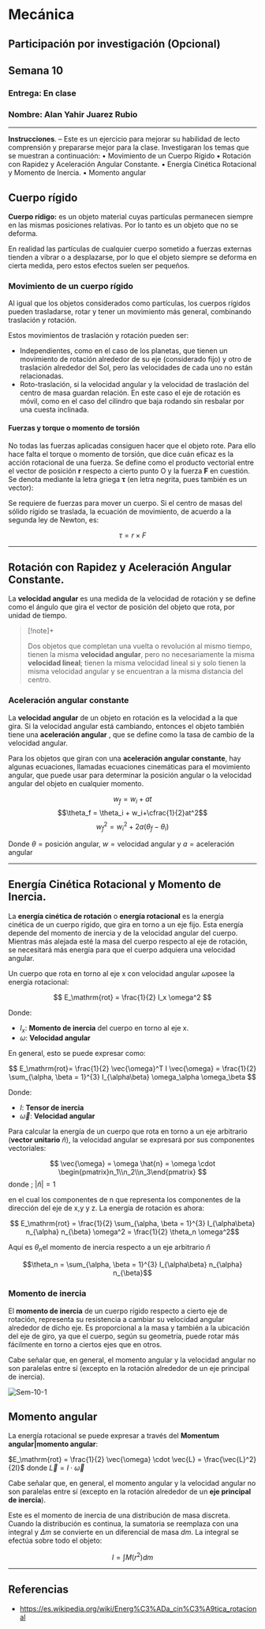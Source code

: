 # Mecánica

## Participación por investigación (Opcional)

## Semana 10

### Entrega: En clase

### Nombre: Alan Yahir Juarez Rubio

---
**Instrucciones**. – Este es un ejercicio para mejorar su habilidad de lecto comprensión y prepararse mejor para la clase. Investigaran los temas que se muestran a continuación:
• Movimiento de un Cuerpo Rígido
▪ Rotación con Rapidez y Aceleración Angular Constante.
▪ Energía Cinética Rotacional y Momento de Inercia.
▪ Momento angular

## Cuerpo rígido

**Cuerpo rídigo:** es un objeto material cuyas partículas permanecen siempre en las mismas posiciones relativas. Por lo tanto es un objeto que no se deforma.

En realidad las partículas de cualquier cuerpo sometido a fuerzas externas tienden a vibrar o a desplazarse, por lo que el objeto siempre se deforma en cierta medida, pero estos efectos suelen ser pequeños.

### Movimiento de un cuerpo rígido

Al igual que los objetos considerados como partículas, los cuerpos rígidos pueden trasladarse, rotar y tener un movimiento más general, combinando traslación y rotación.

Estos movimientos de traslación y rotación pueden ser:

- Independientes, como en el caso de los planetas, que tienen un movimiento de rotación alrededor de su eje (considerado fijo) y otro de traslación alrededor del Sol, pero las velocidades de cada uno no están relacionadas.
- Roto-traslación, si la velocidad angular y la velocidad de traslación del centro de masa guardan relación. En este caso el eje de rotación es móvil, como en el caso del cilindro que baja rodando sin resbalar por una cuesta inclinada.

#### Fuerzas y torque o momento de torsión

No todas las fuerzas aplicadas consiguen hacer que el objeto rote. Para ello hace falta el torque o momento de torsión, que dice cuán eficaz es la acción rotacional de una fuerza. Se define como el producto vectorial entre el vector de posición **r** respecto a cierto punto O y la fuerza **F** en cuestión. Se denota mediante la letra griega **τ** (en letra negrita, pues también es un vector):

Se requiere de fuerzas para mover un cuerpo. Si el centro de masas del sólido rígido se traslada, la ecuación de movimiento, de acuerdo a la segunda ley de Newton, es:

$$τ = r \times F$$

---
## Rotación con Rapidez y Aceleración Angular Constante.

La **velocidad angular** es una medida de la velocidad de rotación y se define como el ángulo que gira el vector de posición del objeto que rota, por unidad de tiempo. 

> [!note]+
> 
> Dos objetos que completan una vuelta o revolución al mismo tiempo, tienen la misma **velocidad angular**, pero no necesariamente la misma **velocidad lineal**; tienen la misma velocidad lineal si y solo tienen la misma velocidad angular y se encuentran a la misma distancia del centro.

### Aceleración angular constante

La **velocidad angular** de un objeto en rotación es la velocidad a la que gira. Si la velocidad angular está cambiando, entonces el objeto también tiene una **aceleración angular** , que se define como la tasa de cambio de la velocidad angular.

Para los objetos que giran con una **aceleración angular constante**, hay algunas ecuaciones, llamadas ecuaciones cinemáticas para el movimiento angular, que puede usar para determinar la posición angular o la velocidad angular del objeto en cualquier momento.


$$w_f = w_i+at$$
$$\theta_f = \theta_i + w_i+\cfrac{1}{2}at^2$$
$$w_f^2 = w_i^2+2a \left(\theta_f-\theta_i \right)$$

Donde $\theta =\text{posición angular}$, $w =\text{velocidad angular}$ y $a = \text{aceleración angular}$

---
## Energía Cinética Rotacional y Momento de Inercia.

La **energía cinética de rotación** o **energía rotacional** es la energía cinética de un cuerpo rígido, que gira en torno a un eje fijo. Esta energía depende del momento de inercia y de la velocidad angular del cuerpo. Mientras más alejada esté la masa del cuerpo respecto al eje de rotación, se necesitará más energía para que el cuerpo adquiera una velocidad angular.

Un cuerpo que rota en torno al eje x con velocidad angular $\omega$posee la energía rotacional:

$$
E_\mathrm{rot} = \frac{1}{2} I_x \omega^2
$$

Donde:
- $I_x$: **Momento de inercia** del cuerpo en torno al eje x.
- $\omega$: **Velocidad angular**

En general, esto se puede expresar como:

$$
E_\mathrm{rot}= \frac{1}{2} \vec{\omega}^T I \vec{\omega} = \frac{1}{2} \sum_{\alpha, \beta = 1}^{3} I_{\alpha\beta} \omega_\alpha \omega_\beta 
$$

Donde:
- $I$: **Tensor de inercia**
- $\vec{\omega}$: **Velocidad angular**

Para calcular la energía de un cuerpo que rota en torno a un eje arbitrario (**vector unitario** $\hat{n}$), la velocidad angular se expresará por sus componentes vectoriales:

$$
\vec{\omega} = \omega \hat{n} = \omega \cdot \begin{pmatrix}n_1\\n_2\\n_3\end{pmatrix} 
$$
donde ; $\left| {\hat{n}} \right| = 1$

en el cual los componentes de n que representa los componentes de la dirección del eje de x,y y z. La energía de rotación es ahora:

$$
E_\mathrm{rot} = \frac{1}{2} \sum_{\alpha, \beta = 1}^{3} I_{\alpha\beta} n_{\alpha} n_{\beta} \omega^2 = \frac{1}{2} \theta_n \omega^2$$

Aquí es $\theta_n$el momento de inercia respecto a un eje arbitrario $\hat{n}$
 
$$\theta_n = \sum_{\alpha, \beta = 1}^{3} I_{\alpha\beta} n_{\alpha} n_{\beta}$$

### Momento de inercia

El **momento de inercia** de un cuerpo rígido respecto a cierto eje de rotación, representa su resistencia a cambiar su velocidad angular alrededor de dicho eje. Es proporcional a la masa y también a la ubicación del eje de giro, ya que el cuerpo, según su geometría, puede rotar más fácilmente en torno a ciertos ejes que en otros.

Cabe señalar que, en general, el momento angular y la velocidad angular no son paralelas entre sí (excepto en la rotación alrededor de un eje principal de inercia).

![Sem-10-1](-Segundo/Mecánica/Investigaciones/Attachments/Sem-10-1.png)

## Momento angular

La energía rotacional se puede expresar a través del **Momentum angular|momento angular**:

$E_\mathrm{rot} = \frac{1}{2} \vec{\omega} \cdot \vec{L} = \frac{\vec{L}^2}{2I}$  donde  $\vec{L} = I \cdot \vec{\omega}$

Cabe señalar que, en general, el momento angular y la velocidad angular no son paralelas entre sí (excepto en la rotación alrededor de un **eje principal de inercia**).

Este es el momento de inercia de una distribución de masa discreta. Cuando la distribución es continua, la sumatoria se reemplaza con una integral y _Δm_ se convierte en un diferencial de masa _dm_. La integral se efectúa sobre todo el objeto:

$$I = \int M \left( r^2 \right)dm$$

---
## Referencias

- https://es.wikipedia.org/wiki/Energ%C3%ADa_cin%C3%A9tica_rotacional